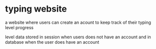 # typing website

a website where users can create an acount to keep track of their typing level progress

level data stored in session when users does not have an account and in database when the user does have an account
